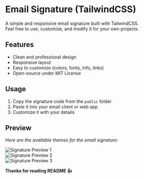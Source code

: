 # Email Signature (TailwindCSS)

A simple and responsive email signature built with TailwindCSS.  
Feel free to use, customize, and modify it for your own projects.  

## Features
- Clean and professional design  
- Responsive layout  
- Easy to customize (colors, fonts, info, links)  
- Open-source under MIT License  

## Usage
1. Copy the signature code from the `public` folder  
2. Paste it into your email client or web app  
3. Customize it with your details

## Preview

*Here are the available themes for the email signature:*

![Signature Preview 1](https://github.com/user-attachments/assets/63be11c6-0b6c-46a3-ba5f-ae50e0cc016e)  
![Signature Preview 2](https://github.com/user-attachments/assets/b74b3792-7d5b-4e46-a7a3-fb313f27125d)  
![Signature Preview 3](https://github.com/user-attachments/assets/bfb8a4f8-1438-4596-9fb5-fbecc3cdf124)


**Thanks for reading README 👍**
